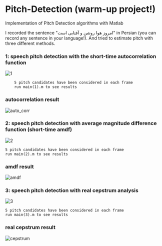 # Pitch-Detection (warm-up project!)
Implementation of Pitch Detection algorithms with Matlab

I recorded the sentence "امروز هوا روشن و آفتابی است" in Persian (you can record any sentence in your language!). And tried to estimate pitch with three different methods.

### 1: speech pitch detection with the short-time autocorrelation function
![1](https://user-images.githubusercontent.com/85555218/121964501-e49e0000-cd80-11eb-9ba5-90defdb84335.png)

        5 pitch candidates have been considered in each frame 
        run main(1).m to see results

### autocorrelation result
![auto_corr](https://user-images.githubusercontent.com/85555218/121964953-8887ab80-cd81-11eb-8886-6ccedd15a487.jpg)


### 2: speech pitch detection with average magnitude difference function (short-time amdf)
![2](https://user-images.githubusercontent.com/85555218/121965579-7bb78780-cd82-11eb-99c7-cb6b65de7190.jpg)


    5 pitch candidates have been considered in each frame
    run main(2).m to see results

### amdf result
![amdf](https://user-images.githubusercontent.com/85555218/121965590-7fe3a500-cd82-11eb-9c2d-708e83e01b08.jpg)


### 3: speech pitch detection with real cepstrum analysis
![3](https://user-images.githubusercontent.com/85555218/121965669-9ee23700-cd82-11eb-8e54-cff703099020.png)

    5 pitch candidates have been considered in each frame
    run main(3).m to see results

### real cepstrum result
![cepstrum](https://user-images.githubusercontent.com/85555218/121965676-a275be00-cd82-11eb-81ba-741973a445a1.jpg)
